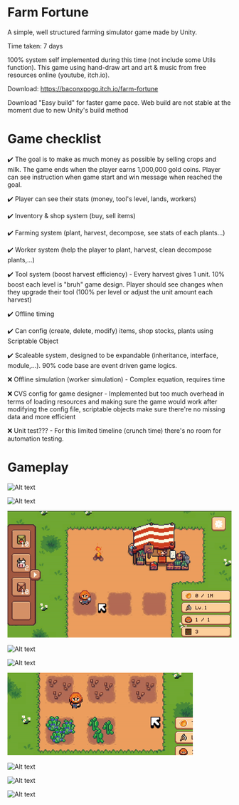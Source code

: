 # Farm Fortune
A simple, well structured farming simulator game made by Unity.

Time taken: 7 days

100% system self implemented during this time (not include some Utils function). This game using hand-draw art and art & music from free resources online (youtube, itch.io).

Download: https://baconxpogo.itch.io/farm-fortune

Download "Easy build" for faster game pace. Web build are not stable at the moment due to new Unity's build method

# Game checklist
✔️ The goal is to make as much money as possible by selling crops and milk. The game ends when the player earns 1,000,000 gold coins. Player can see instruction when game start and win message when reached the goal.

✔️ Player can see their stats (money, tool's level, lands, workers)

✔️ Inventory & shop system (buy, sell items)

✔️ Farming system (plant, harvest, decompose, see stats of each plants...)

✔️ Worker system (help the player to plant, harvest, clean decompose plants,...)

✔️ Tool system (boost harvest efficiency) - Every harvest gives 1 unit. 10% boost each level is "bruh" game design. Player should see changes when they upgrade their tool (100% per level or adjust the unit amount each harvest)

✔️ Offline timing

✔️ Can config (create, delete, modify) items, shop stocks, plants using Scriptable Object

✔️ Scaleable system, designed to be expandable (inheritance, interface, module,...). 90% code base are event driven game logics.

❌ Offline simulation (worker simulation) - Complex equation, requires time 

❌ CVS config for game designer - Implemented but too much overhead in terms of loading resources and making sure the game would work after modifying the config file, scriptable objects make sure there're no missing data and more efficient

❌ Unit test??? - For this limited timeline (crunch time) there's no room for automation testing.

# Gameplay
![Alt text](https://i.imgur.com/bhadyVT.jpg)

![Alt text](https://i.imgur.com/BwkoX1C.jpg)

![Alt text](/GIF1.gif)

![Alt text](/GIF2.gif)

![Alt text](/GIF3.gif)

![Alt text](/GIF4.gif)

![Alt text](https://i.imgur.com/ePlcLBY.jpg)

![Alt text](https://i.imgur.com/d0Z2HcX.jpg)

![Alt text](https://i.imgur.com/EvzDiLH.jpg)
